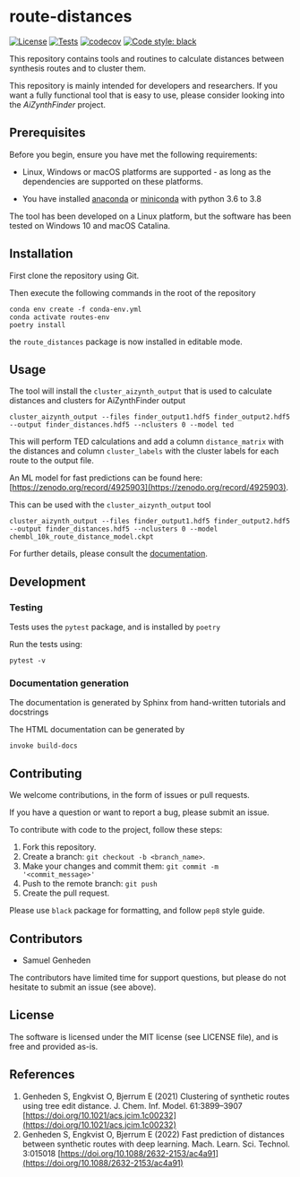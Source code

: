 # route-distances

[![License](https://img.shields.io/github/license/MolecularAI/route-distances)](https://github.com/MolecularAI/route-distances/blob/master/LICENSE)
[![Tests](https://github.com/MolecularAI/route-distances/workflows/tests/badge.svg)](https://github.com/MolecularAI/route-distances/actions?workflow=tests)
[![codecov](https://codecov.io/gh/MolecularAI/route-distances/branch/master/graph/badge.svg)](https://codecov.io/gh/MolecularAI/route-distances)
[![Code style: black](https://img.shields.io/badge/code%20style-black-000000.svg)](https://github.com/python/black) 

This repository contains tools and routines to calculate distances between synthesis routes and to cluster them.

This repository is mainly intended for developers and researchers. If you want a fully functional tool that is easy to use,
please consider looking into the *AiZynthFinder* project.

## Prerequisites

Before you begin, ensure you have met the following requirements:

* Linux, Windows or macOS platforms are supported - as long as the dependencies are supported on these platforms.

* You have installed [anaconda](https://www.anaconda.com/) or [miniconda](https://docs.conda.io/en/latest/miniconda.html) with python 3.6 to 3.8

The tool has been developed on a Linux platform, but the software has been tested on Windows 10 and macOS Catalina.

## Installation

First clone the repository using Git.

Then execute the following commands in the root of the repository 

    conda env create -f conda-env.yml
    conda activate routes-env
    poetry install
    
the `route_distances` package is now installed in editable mode.

## Usage

The tool will install the `cluster_aizynth_output` that is used
to calculate distances and clusters for AiZynthFinder output

    cluster_aizynth_output --files finder_output1.hdf5 finder_output2.hdf5 --output finder_distances.hdf5 --nclusters 0 --model ted
    
This will perform TED calculations and add a column `distance_matrix` with the distances and column `cluster_labels` with the cluster labels for each route to the output file.


An ML model for fast predictions can be found here: [https://zenodo.org/record/4925903](https://zenodo.org/record/4925903).

This can be used with the `cluster_aizynth_output` tool

    cluster_aizynth_output --files finder_output1.hdf5 finder_output2.hdf5 --output finder_distances.hdf5 --nclusters 0 --model chembl_10k_route_distance_model.ckpt

For further details, please consult the [documentation](https://molecularai.github.io/route-distances/).


## Development

### Testing

Tests uses the ``pytest`` package, and is installed by `poetry`

Run the tests using:

    pytest -v

    
 ### Documentation generation

The documentation is generated by Sphinx from hand-written tutorials and docstrings

The HTML documentation can be generated by

    invoke build-docs

## Contributing

We welcome contributions, in the form of issues or pull requests.

If you have a question or want to report a bug, please submit an issue.


To contribute with code to the project, follow these steps:

1. Fork this repository.
2. Create a branch: `git checkout -b <branch_name>`.
3. Make your changes and commit them: `git commit -m '<commit_message>'`
4. Push to the remote branch: `git push`
5. Create the pull request.

Please use ``black`` package for formatting, and follow ``pep8`` style guide.


## Contributors

* Samuel Genheden

The contributors have limited time for support questions, but please do not hesitate to submit an issue (see above).

## License

The software is licensed under the MIT license (see LICENSE file), and is free and provided as-is.

## References

1. Genheden S, Engkvist O, Bjerrum E (2021) Clustering of synthetic routes using tree edit distance. J. Chem. Inf. Model. 61:3899–3907 [https://doi.org/10.1021/acs.jcim.1c00232](https://doi.org/10.1021/acs.jcim.1c00232)
2. Genheden S, Engkvist O, Bjerrum E (2022) Fast prediction of distances between synthetic routes with deep learning. Mach. Learn. Sci. Technol. 3:015018 [https://doi.org/10.1088/2632-2153/ac4a91](https://doi.org/10.1088/2632-2153/ac4a91)
